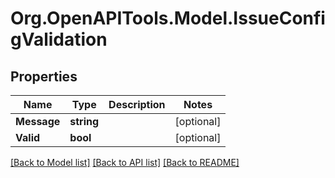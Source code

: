# Org.OpenAPITools.Model.IssueConfigValidation

## Properties

Name | Type | Description | Notes
------------ | ------------- | ------------- | -------------
**Message** | **string** |  | [optional] 
**Valid** | **bool** |  | [optional] 

[[Back to Model list]](../README.md#documentation-for-models) [[Back to API list]](../README.md#documentation-for-api-endpoints) [[Back to README]](../README.md)

